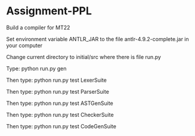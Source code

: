 ﻿# Assignment-PPL
 Build a compiler for MT22


Set environment variable ANTLR_JAR to the file antlr-4.9.2-complete.jar in your computer

Change current directory to initial/src where there is file run.py

Type: python run.py gen 

Then type: python run.py test LexerSuite

Then type: python run.py test ParserSuite

Then type: python run.py test ASTGenSuite

Then type: python run.py test CheckerSuite

Then type: python run.py test CodeGenSuite
